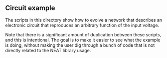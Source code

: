 ## Circuit example ##

The scripts in this directory show how to evolve a network that describes an electronic 
 circuit that reproduces an arbitrary function of the input voltage.

Note that there is a significant amount of duplication between these scripts, and this is intentional.  The goal is to 
make it easier to see what the example is doing, without making the user dig through a bunch of code that is not 
directly related to the NEAT library usage.
